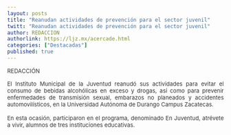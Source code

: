 ```yaml
---
layout: posts
title: "Reanudan actividades de prevención para el sector juvenil"
twitt: "Reanudan actividades de prevención para el sector juvenil"
author: REDACCION
authorlink: https://ljz.mx/acercade.html
categories: ["Destacadas"]
published: true
---
```

<p style="text-align: justify;">
  <span style="font-size: small;"><span style="color: #333333;">REDACCIÓN</span></span>
</p>

<p style="text-align: justify;">
  <span style="font-size: small;"><span style="color: #333333;"><span style="line-height: normal;">El Instituto Municipal de la Juventud reanudó sus actividades para evitar el consumo de bebidas alcohólicas en exceso y drogas, así como para prevenir enfermedades de transmisión sexual, embarazos no planeados y accidentes automovilísticos, en la Universidad Autónoma de Durango Campus Zacatecas.</span><br style="color: #000000; font-family: arial, sans-serif; font-size: 13px; line-height: normal;" /><br style="color: #000000; font-family: arial, sans-serif; font-size: 13px; line-height: normal;" /><span style="line-height: normal;">En esta ocasión, participaron en el programa, denominado En Juventud, atrévete a vivir, alumnos de tres instituciones educativas.</span></span></span>
</p>
